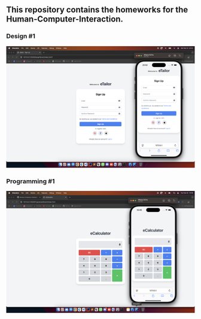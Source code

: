 ## This repository contains the homeworks for the Human-Computer-Interaction.

### Design #1
![Design #1](DesignTema1/TemaDesign1-NicolaescuOvidiu-Constantin.png)

### Programming #1
![Programming #1](ProgramareTema1/PreviewHomework1.png)
